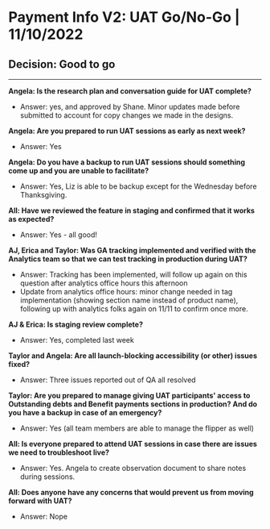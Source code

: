 # Payment Info V2: UAT Go/No-Go | 11/10/2022 

## Decision: Good to go 

---

**Angela: Is the research plan and conversation guide for UAT complete?**
- Answer: yes, and approved by Shane. Minor updates made before submitted to account for copy changes we made in the designs.

**Angela: Are you prepared to run UAT sessions as early as next week?**
- Answer: Yes

**Angela: Do you have a backup to run UAT sessions should something come up and you are unable to facilitate?**
- Answer: Yes, Liz is able to be backup except for the Wednesday before Thanksgiving.

**All: Have we reviewed the feature in staging and confirmed that it works as expected?**
- Answer: Yes - all good!

**AJ, Erica and Taylor: Was GA tracking implemented and verified with the Analytics team so that we can test tracking in production during UAT?**
- Answer: Tracking has been implemented, will follow up again on this question after analytics office hours this afternoon
- Update from analytics office hours: minor change needed in tag implementation (showing section name instead of product name), following up with analytics folks again on 11/11 to confirm once more. 

**AJ & Erica: Is staging review complete?**
- Answer: Yes, completed last week

**Taylor and Angela: Are all launch-blocking accessibility (or other) issues fixed?**
- Answer: Three issues reported out of QA all resolved

**Taylor: Are you prepared to manage giving UAT participants' access to Outstanding debts and Benefit payments sections in production? And do you have a backup in case of an emergency?**
- Answer: Yes (all team members are able to manage the flipper as well)

**All: Is everyone prepared to attend UAT sessions in case there are issues we need to troubleshoot live?**
- Answer: Yes. Angela to create observation document to share notes during sessions.

**All: Does anyone have any concerns that would prevent us from moving forward with UAT?**
- Answer: Nope 
